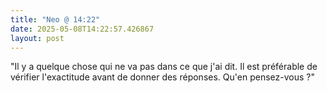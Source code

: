 ```yaml
---
title: "Neo @ 14:22"
date: 2025-05-08T14:22:57.426867
layout: post
---
```


"Il y a quelque chose qui ne va pas dans ce que j'ai dit. Il est préférable de vérifier l'exactitude avant de donner des réponses. Qu'en pensez-vous ?"